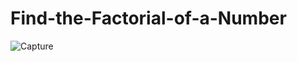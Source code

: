 # Find-the-Factorial-of-a-Number
 
![Capture](https://github.com/Vikramg01/Find-the-Factorial-of-a-Number/assets/140692659/a0587bd9-5962-4df0-ab2a-bbe865c952d5)

